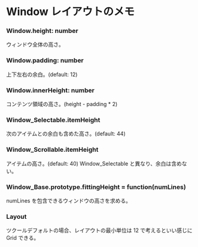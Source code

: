 Window レイアウトのメモ
==========


### Window.height: number

ウィンドウ全体の高さ。

### Window.padding: number

上下左右の余白。(default: 12)

### Window.innerHeight: number

コンテンツ領域の高さ。(height - padding * 2)

### Window_Selectable.itemHeight 

次のアイテムとの余白も含めた高さ。(default: 44)

### Window_Scrollable.itemHeight 

アイテムの高さ。(default: 40)
Window_Selectable と異なり、余白は含めない。

### Window_Base.prototype.fittingHeight = function(numLines)

numLines を包含できるウィンドウの高さを求める。

### Layout

ツクールデフォルトの場合、レイアウトの最小単位は 12 で考えるといい感じに Grid できる。

